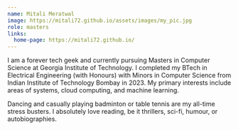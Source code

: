 ```yaml
---
name: Mitali Meratwal
image: https://mitali72.github.io/assets/images/my_pic.jpg
role: masters
links:
  home-page: https://mitali72.github.io/
---
```

I am a forever tech geek and currently pursuing Masters in Computer Science at Georgia Institute of Technology. I completed my BTech in Electrical Engineering (with Honours) with Minors in Computer Science from Indian Institute of Technology Bombay in 2023. My primary interests include areas of systems, cloud computing, and machine learning.

Dancing and casually playing badminton or table tennis are my all-time stress busters. I absolutely love reading, be it thrillers, sci-fi, humour, or autobiographies.
